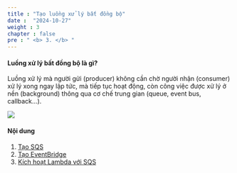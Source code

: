 ```yaml
---
title : "Tạo luồng xử lý bất đồng bộ"
date :  "2024-10-27" 
weight : 3 
chapter : false
pre : " <b> 3. </b> "
---
```


#### Luồng xử lý bất đồng bộ là gì?
Luồng xử lý mà người gửi (producer) không cần chờ người nhận (consumer) xử lý xong ngay lập tức, mà tiếp tục hoạt động, còn công việc được xử lý ở nền (background) thông qua cơ chế trung gian (queue, event bus, callback…).

![](images/3/01.png?featherlight=false&width=50pc)

#### Nội dung

1. [Tạo SQS](3.1-CreateSQS/)
2. [Tạo EventBridge](3.2-CreateEventBridgeRule/)
3. [Kích hoạt Lambda với SQS](3.3-TriggerLambdaToSQS/)
